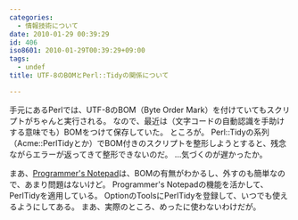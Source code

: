 ```yaml
---
categories:
  - 情報技術について
date: 2010-01-29 00:39:29
id: 406
iso8601: 2010-01-29T00:39:29+09:00
tags:
  - undef
title: UTF-8のBOMとPerl::Tidyの関係について

---
```


<p>手元にあるPerlでは、UTF-8のBOM（Byte Order Mark）を付けていてもスクリプトがちゃんと実行される。
なので、最近は（文字コードの自動認識を手助けする意味でも）BOMをつけて保存していた。
ところが。
Perl::Tidyの系列（Acme::PerlTidyとか）でBOM付きのスクリプトを整形しようとすると、残念ながらエラーが返ってきて整形できないのだ。
&#133;気づくのが遅かったか。</p>

<p>
まあ、<a href="http://www.pnotepad.org/">Programmer's Notepad</a>は、BOMの有無がわかるし、外すのも簡単なので、あまり問題はないけど。
Programmer's Notepadの機能を活かして、PerlTidyを適用している。
OptionのToolsにPerlTidyを登録して、いつでも使えるようにしてある。
<span class="mt-enclosure mt-enclosure-image" style="display: inline;"></span>
まあ、実際のところ、めったに使わないわけだが。</p>
    	